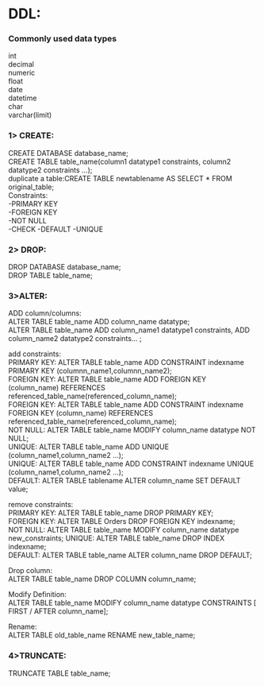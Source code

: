 # DDL:  
### Commonly used data types  
int  
decimal  
numeric  
float  
date  
datetime  
char  
varchar(limit)  

### 1>	CREATE:  
CREATE DATABASE database_name;  
CREATE TABLE table_name(column1 datatype1 constraints, column2 datatype2 constraints ...);  
duplicate a table:CREATE TABLE newtablename AS SELECT * FROM original_table;  
Constraints:  
-PRIMARY KEY  
-FOREIGN KEY  
-NOT NULL  
-CHECK
-DEFAULT
-UNIQUE

### 2> DROP:  
DROP DATABASE database_name;  
DROP TABLE table_name;  

### 3>ALTER:  
ADD column/columns:  
ALTER TABLE table_name ADD column_name datatype;  
ALTER TABLE table_name ADD column_name1 datatype1 constraints, ADD column_name2 datatype2 constraints... ;  

add constraints:  
PRIMARY KEY: ALTER TABLE table_name ADD CONSTRAINT indexname PRIMARY KEY (columnn_name1,columnn_name2);  
FOREIGN KEY: ALTER TABLE table_name ADD FOREIGN KEY (column_name) REFERENCES referenced_table_name(referenced_column_name);  
FOREIGN KEY: ALTER TABLE table_name ADD CONSTRAINT indexname FOREIGN KEY (column_name) REFERENCES referenced_table_name(referenced_column_name);  
NOT NULL: ALTER TABLE table_name MODIFY column_name datatype NOT NULL;  
UNIQUE: ALTER TABLE table_name ADD UNIQUE (column_name1,column_name2 ...);  
UNIQUE: ALTER TABLE table_name ADD CONSTRAINT indexname UNIQUE (column_name1,column_name2 ...);  
DEFAULT: ALTER TABLE tablename ALTER column_name SET DEFAULT value;  

remove constraints:  
PRIMARY KEY: ALTER TABLE table_name DROP PRIMARY KEY;  
FOREIGN KEY: ALTER TABLE Orders DROP FOREIGN KEY indexname;  
NOT NULL: ALTER TABLE table_name MODIFY column_name datatype new_constraints;
UNIQUE: ALTER TABLE table_name DROP INDEX indexname;  
DEFAULT: ALTER TABLE table_name ALTER column_name DROP DEFAULT;  

Drop column:  
ALTER TABLE table_name DROP COLUMN column_name;  

Modify Definition:   
ALTER TABLE table_name MODIFY column_name datatype CONSTRAINTS [ FIRST / AFTER column_name];  

Rename:  
ALTER TABLE old_table_name RENAME new_table_name;
### 4>TRUNCATE:  
TRUNCATE TABLE table_name;  

